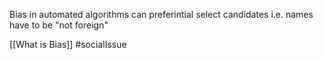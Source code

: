 Bias in automated algorithms can preferintial select candidates i.e. names have to be "not foreign"

[[What is Bias]]
#socialIssue 